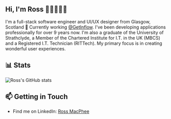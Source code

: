 ## Hi, I'm Ross 👋🏻👨🏻‍💻

I'm a full-stack software engineer and UI/UX designer from Glasgow, Scotland 🏴󠁧󠁢󠁳󠁣󠁴󠁿 Currently working [@GetInflow](https://github.com/GetInflow). I've been developing applications professionally for over 9 years now. I'm also a graduate of the University of Strathclyde, a Member of the Chartered Institute for I.T. in the UK (MBCS) and a Registered I.T. Technician (RITTech). My primary focus is in creating wonderful user experiences.

## 📊 Stats

![Ross's GitHub stats](https://github-readme-stats.vercel.app/api?username=rossyman&show_icons=true&count_private=true&include_all_commits=true)

## 📫 Getting in Touch
- Find me on LinkedIn: [Ross MacPhee](https://www.linkedin.com/in/ross-macphee/)

